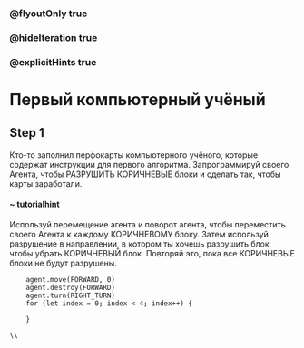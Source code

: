 ### @flyoutOnly true
### @hideIteration true
### @explicitHints true

# Первый компьютерный учёный

## Step 1
Кто-то заполнил перфокарты компьютерного учёного, которые содержат инструкции для первого алгоритма. Запрограммируй своего Агента, чтобы РАЗРУШИТЬ КОРИЧНЕВЫЕ блоки и сделать так, чтобы карты заработали.

#### ~ tutorialhint
Используй перемещение агента и поворот агента, чтобы переместить своего Агента к каждому КОРИЧНЕВОМУ блоку. Затем используй разрушение в направлении, в котором ты хочешь разрушить блок, чтобы убрать КОРИЧНЕВЫЙ блок. Повторяй это, пока все КОРИЧНЕВЫЕ блоки не будут разрушены.

```ghost
    agent.move(FORWARD, 0)
    agent.destroy(FORWARD)
    agent.turn(RIGHT_TURN)
    for (let index = 0; index < 4; index++) {
    	
    }
```
```template
\\
```
```package
```
